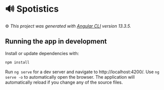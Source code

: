 # :loud_sound: Spotistics

:gear: *This project was generated with [Angular CLI](https://github.com/angular/angular-cli) version 13.3.5.*

## Running the app in development

Install or update dependencies with:
```bash
npm install
```


Run `ng serve` for a dev server and navigate to http://localhost:4200/. Use `ng serve -o` to automatically open the browser. The application will automatically reload if you change any of the source files.